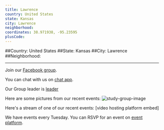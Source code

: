 ```yaml
---
title: Lawrence
country: United States
state: Kansas
city: Lawrence
neighborhood: 
coordinates: 38.971938, -95.23595
plusCode:
---
```


##Country: United States
##State: Kansas
##City: Lawrence
##Neighborhood: 
*****
Join our [Facebook group](https://www.facebook.com/groups/free.code.camp.lawrence).

You can chat with us on [chat app]().

Our Group leader is [leader]()

Here are some pictures from our recent events:
![study-group-image]()

Here's a stream of one of our recent events:
[video hosting platform embed]

We have events every Tuesday. You can RSVP for an event on [event platform]().
